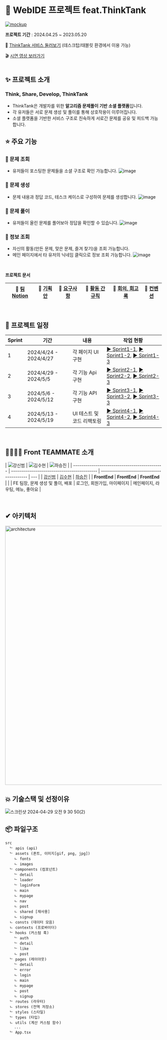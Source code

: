 # 💛 WebIDE 프로젝트 feat.ThinkTank

<a href="https://d26i62iijbw0u2.cloudfront.net/">![mockup](https://github.com/j2an777/ThinkTank_FE/assets/110087099/ad97ca46-f23f-4678-9de5-19645999a358)</a>
<br/>

**프로젝트 기간** : 2024.04.25 ~ 2023.05.20

🔗 [ThinkTank 서비스 둘러보기](https://d26i62iijbw0u2.cloudfront.net/) (데스크탑/태블릿 환경에서 이용 가능)

🎬 [시연 영상 보러가기 ](https://youtu.be/2meLQgB2ivY?si=WPOWrLrgXAmQIjVi)
<br/>
<br/>

## ✨ 프로젝트 소개

### Think, Share, Develop, **ThinkTank**

- ThinkTank은 개발자를 위한 **알고리즘 문제풀이 기반 소셜 플랫폼**입니다.
- 각 유저들은 서로 문제 생성 및 풀이를 통해 상호작용이 이루어집니다.
- 소셜 플랫폼을 기반한 서비스 구조로 친숙하게 서로간 문제를 공유 및 피드백 가능합니다.
  <br/>

## ⭐️ 주요 기능

### 📌 문제 조회

- 유저들이 포스팅한 문제들을 소셜 구조로 확인 가능합니다.
  ![image](https://github.com/j2an777/ThinkTank_FE/assets/110087099/be64cb59-40d8-4710-a421-fb1f4617529d)

### 📌 문제 생성

- 문제 내용과 정답 코드, 테스크 케이스로 구성하여 문제를 생성합니다.
  ![image](https://github.com/j2an777/ThinkTank_FE/assets/110087099/4810588e-7d1e-4abe-9cef-298727a2b4fc)

### 📌 문제 풀이

- 유저들이 올린 문제를 풀어보아 정답을 확인할 수 있습니다.
  ![image](https://github.com/j2an777/ThinkTank_FE/assets/110087099/e05ed10c-1c4f-4b10-8f93-61e7fe5df0e4)

### 📌 정보 조회

- 자신의 활동(만든 문제, 맞은 문제, 즐겨 찾기)을 조회 가능합니다.
- 메인 페이지에서 타 유저의 닉네임 클릭으로 정보 조회 가능합니다.
  ![image](https://github.com/j2an777/ThinkTank_FE/assets/110087099/74ae4f3e-3d98-48fc-aad6-f60fb6b5ba33)

<br/>

**프로젝트 문서**

| 📒 [팀 Notion](https://www.notion.so/96ffa6e6a507434cb352b7ae3a8b9022) | 🎉 [기획안](https://www.notion.so/bab75913e0784267b6d8a326e6c82ec2) | 💌 [요구사항](https://www.notion.so/a961f17b52c54e2198791f393a7169e5) | 🚀 [활동 간 규칙](https://www.notion.so/Ground-rule-626b9da838e842eb90d9104b55006c88) | 💬 [회의, 회고록](https://www.notion.so/349320d273444afabaa9738bd6f48424?v=3b952627e1bd4e37a5f561cfca5faa78&pvs=4) | 💯 [컨벤션](https://www.notion.so/68aa5fdfd8fe4bbeb66a37a13c840736?pvs=4) |
| ---------------------------------------------------------------------- | ------------------------------------------------------------------- | --------------------------------------------------------------------- | ------------------------------------------------------------------------------------- | ------------------------------------------------------------------------------------------------------------------ | ------------------------------------------------------------------------- |

<br/>

## 📅 프로젝트 일정

| Sprint | 기간                  | 내용                       | 작업 현황                                                                                                                                                                                                                                              |
| ------ | --------------------- | -------------------------- | ------------------------------------------------------------------------------------------------------------------------------------------------------------------------------------------------------------------------------------------------------ |
| 1      | 2024/4/24 - 2024/4/27 | 각 페이지 UI 구현          | [▶️ Sprint1-1](https://www.notion.so/UI-9687407149da4f53a478c34ad8ff3fa8?pvs=4), [▶️ Sprint1-2](https://www.notion.so/UI-8b5fd15c1c4a4e76b5e4640340a37abe?pvs=4), [▶️ Sprint1-3](https://www.notion.so/Main-UI-ab27e98888f440daa2fdb52be2fa3fef?pvs=4) |
| 2      | 2024/4/29 - 2024/5/5  | 각 기능 Api 구현           | [▶️ Sprint2-1](https://www.notion.so/1998752a4e82455d8f828b9d5476fd18?pvs=4), [▶️ Sprint2-2](https://www.notion.so/jwt-394962c61c244eb1a5e31eb045219693?pvs=4), [▶️ Sprint2-3](https://www.notion.so/API-4b1b41992e1a4f48943f18e8c030ff3a?pvs=4)       |
| 3      | 2024/5/6 - 2024/5/12  | 각 기능 API 구현           | [▶️ Sprint3-1](https://www.notion.so/api-b3f407adf02c46f9bd234a2e14926a9e?pvs=4), [▶️ Sprint3-2](https://www.notion.so/api-1ffdf9c3920e4993be3232b912e2dd04?pvs=4), [▶️ Sprint3-3](https://www.notion.so/33c39851e97c4bb1ad7ccdacc05d5abe?pvs=4)       |
| 4      | 2024/5/13 - 2024/5/19 | UI 테스트 및 코드 리팩토링 | [▶️ Sprint4-1](https://www.notion.so/7afb34dc0abf43fa84210831649c294c?pvs=4), [▶️ Sprint4-2](https://www.notion.so/5c3a539358524daa88ed3a8c0ad83248?pvs=4), [▶️ Sprint4-3](https://www.notion.so/3d99e33d3c104b20a24a749ed1370a56?pvs=4)               |

<br/>

## 🧑‍🧑‍🧒‍🧒 Front TEAMMATE 소개

| ![강신범](https://github.com/kangsinbeom.png) | ![김수현](https://github.com/gamjatan9.png) | ![하승진](https://github.com/j2an777.png) |
| --------------------------------------------- | ------------------------------------------- | ----------------------------------------- | --- |
| [강신범](https://github.com/kangsinbeom)      | [김수현](https://github.com/gamjatan9)      | [하승진](https://github.com/j2an777)      |
| **FrontEnd**                                  | **FrontEnd**                                | **FrontEnd**                              |     |
| FE 팀장, 문제 생성 및 풀이, 배포              | 로그인, 회원가입, 마이페이지                | 메인페이지, 라우팅, 메뉴, 좋아요          |

<br/>

## ✔ 아키텍처

<img width="833" alt="architecture" src="https://github.com/j2an777/ThinkTank_FE/assets/110087099/6623c7cb-e595-45b6-a970-df7e1d5cb0f9">

<br/>

## 💥 기술스택 및 선정이유

![스크린샷 2024-04-29 오전 9 30 50(2)](https://github.com/Goorm-Lucky7/ThinkTank_FE/assets/83047601/ba2b9c2e-0b30-4d03-9e4f-c86980f2a171)
<br/>

## 📦 파일구조

```
src
  ᄂ apis (api)
  ᄂ assets (폰트, 이미지[gif, png, jpg])
    ㄴ fonts
    ㄴ images
  ᄂ components (컴포넌트)
    ᄂ detail
    ᄂ loader
    ᄂ loginForm
    ㄴ main
    ㄴ mypage
    ㄴ nav
    ㄴ post
    ㄴ shared [재사용]
    ㄴ signup
  ㄴ consts (데이터 모음)
  ㄴ contexts (프로바이더)
  ᄂ hooks (커스텀 훅)
    ᄂ auth
    ᄂ detail
    ᄂ like
    ㄴ post
  ᄂ pages (레이아웃)
    ᄂ detail
    ᄂ error
    ㄴ login
    ㄴ main
    ㄴ mypage
    ㄴ post
    ㄴ signup
  ᄂ routes (라우터)
  ㄴ stores (전역 저장소)
  ᄂ styles (스타일)
  ᄂ types (타입)
  ㄴ utils (계산 커스텀 함수)
    ...
  ᄂ App.tsx
```
